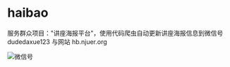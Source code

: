 # haibao
服务群众项目："讲座海报平台"，使用代码爬虫自动更新讲座海报信息到微信号 dudedaxue123 与网站 hb.njuer.org  

![微信号](http://hb.njuer.org/hb.png)


